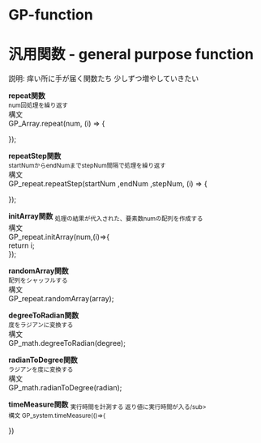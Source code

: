 # GP-function
汎用関数 - general purpose function
======================
説明: 痒い所に手が届く関数たち 少しずつ増やしていきたい  

**repeat関数**  
<sub>num回処理を繰り返す</sub>  
構文  
GP_Array.repeat(num, (i) => {  
      
});  

**repeatStep関数**  
<sub>startNumからendNumまでstepNum間隔で処理を繰り返す</sub>  
構文  
GP_repeat.repeatStep(startNum ,endNum ,stepNum, (i) => {  
    
});  

**initArray関数**
<sub>処理の結果が代入された、要素数numの配列を作成する</sub>  
構文  
GP_repeat.initArray(num,(i)=>{  
    return i;  
});  

**randomArray関数**  
<sub>配列をシャッフルする</sub>  
構文  
GP_repeat.randomArray(array);  

**degreeToRadian関数**  
<sub>度をラジアンに変換する</sub>  
構文  
GP_math.degreeToRadian(degree);  

**radianToDegree関数**  
<sub>ラジアンを度に変換する</sub>  
構文  
GP_math.radianToDegree(radian);  

**timeMeasure関数**
<sub>実行時間を計測する 返り値に実行時間が入る/sub>  
構文
GP_system.timeMeasure(()=>{
    
})